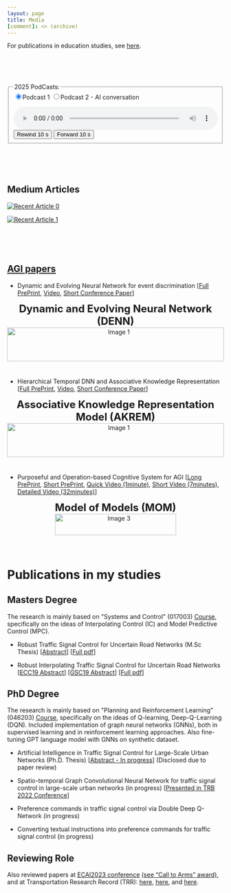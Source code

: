 ```yaml
---
layout: page
title: Media
[comment]: <> (archive)
---
```



For publications in education studies, see [here](https://shimon-k.github.io/publications.html#pub_education).

<br/><br/><br/>

<fieldset>
 <legend>2025 PodCasts:</legend>
 <form>
    <label class="radio-inline">
      <input type="radio" name="option" value="1" id="option1" checked>Podcast 1     
    </label>
    <label class="radio-inline">
      <input type="radio" name="option" value="2" id="option2">Podcast 2 - AI conversation
    </label>
 </form>
<audio controls id="audioPlayer" style="width: 100%;">
  <source id="audioSource" src="https://archive.org/download/full_podcast1/full_podcast1c.mp3" type="audio/mpeg">
  Your browser does not support the audio element.
</audio>
<button id="rewind" onclick="rewind10sec()">Rewind 10&nbsp;s</button>
<button id="forward" onclick="forward10sec()">Forward 10&nbsp;s</button>
<div id="message1" style="display: none;">    
    Jump to Sections:<br>
    - <a href="#" onclick="setTime(0)">00:00:00 - Background and AGI verse AI</a><br>
    - <a href="#" onclick="setTime(1162)">00:19:22 - Teaching importance</a><br>
    - <a href="#" onclick="setTime(2245)">00:37:25 - Ideas in AGI and to promote AGI</a><br>
</div>
<div id="message2" style="display: none;">
    Jump to Sections:<br>
    - <a href="#" onclick="setTime(0)">00:00:00 - Part 1</a><br>
    - <a href="#" onclick="setTime(443)">00:07:23 - Part 2</a><br>
</div>
</fieldset>  





<script>
function setTime(seconds) {
  var audio = document.getElementById("audioPlayer");
  audio.currentTime = seconds;
  audio.play();
}
function rewind10sec() {
  var audio = document.getElementById("audioPlayer");
  audio.currentTime -= 10;
  //audio.play();
}
function forward10sec() {
  var audio = document.getElementById("audioPlayer");
  audio.currentTime += 10;
  //audio.play();
}
// function showMessage(option) {
//     document.getElementById("message1").style.display = (option === 1) ? "block" : "none";
//     document.getElementById("message2").style.display = (option === 2) ? "block" : "none";
// }
// function hideMessages() {
//     document.getElementById("message1").style.display = "none";
//     document.getElementById("message2").style.display = "none";
// }
 function updateContent() {
    let option1 = document.getElementById("option1").checked;
    let option2 = document.getElementById("option2").checked;
    
    // Handle messages
    document.getElementById("message1").style.display = option1 ? "block" : "none";
    document.getElementById("message2").style.display = option2 ? "block" : "none";

    // Handle audio source
    let audioPlayer = document.getElementById("audioPlayer");
    let audioSource = document.getElementById("audioSource");

    if (option1) {
      audioSource.src = "https://archive.org/download/full_podcast1/full_podcast1c.mp3";
    } else if (option2) {
      audioSource.src = "https://archive.org/download/full_podcast2/full_podcast2.mp3";
    } 
    // else {
    //   audioSource.src = "https://archive.org/download/test-audio-file/test-audio-file.mp3";
    // }

    audioPlayer.load(); // Refresh audio player to apply new source
    // audioPlayer.play(); // Auto-play new selection
  }

  // Run when the page loads
  window.onload = updateContent;

  // Attach event listeners to update messages when selection changes
  document.querySelectorAll('input[name="option"]').forEach(radio => {
    radio.addEventListener("change", updateContent);
  });
</script>




<br><br><br>

## Medium Articles

<a target="_blank" href="https://github-readme-medium-recent-article.vercel.app/medium/@theAGI/0"><img src="https://github-readme-medium-recent-article.vercel.app/medium/@theAGI/0" alt="Recent Article 0"> 

<a target="_blank" href="https://github-readme-medium-recent-article.vercel.app/medium/@theAGI/1"><img src="https://github-readme-medium-recent-article.vercel.app/medium/@theAGI/1" alt="Recent Article 1"> 



<br><br><br>
## AGI papers

<a id="DENN"> </a>
- Dynamic and Evolving Neural Network for event discrimination [[Full PrePrint](https://easychair.org/publications/preprint/2dJv), [Video](https://www.youtube.com/watch?v=Qb6owhRVk6w&list=PLvii8t7-Yebi6J25SyKbW5okEmZLME-fh&index=2&t=22s&ab_channel=ArtificialGeneralIntelligence), [Short Conference Paper](https://link.springer.com/chapter/10.1007/978-3-031-19907-3_5)]
<div style="display: flex; justify-content: center;">
  <figure style="margin: 0 0px; text-align: center;">
    <figcaption style="font-weight: bold; font-size: 24px;">Dynamic and Evolving Neural Network (DENN)</figcaption>
    <img src="DENN.gif" alt="Image 1" style="width: 100%;">
  </figure>
</div>

<br /><br /><br /><br />



<a id="AKREM"> </a>
- Hierarchical Temporal DNN and Associative Knowledge Representation [[Full PrePrint](https://easychair.org/publications/preprint/1PLv), [Video](https://www.youtube.com/watch?v=th82r6n59rU&list=PLvii8t7-Yebi6J25SyKbW5okEmZLME-fh&index=3&t=89s&ab_channel=ArtificialGeneralIntelligence), [Short Conference Paper](https://link.springer.com/chapter/10.1007/978-3-031-19907-3_6)]
<div style="display: flex; justify-content: center;">
  <figure style="margin: 0 0px; text-align: center;">
    <figcaption style="font-weight: bold; font-size: 24px;">Associative Knowledge Representation Model (AKREM)</figcaption>
    <img src="AKREM_for_site_long_version (2).gif" alt="Image 1" style="width: 100%;">
  </figure>
</div>

<br /><br /><br /><br />



<a id="MOM"> </a>
- Purposeful and Operation-based Cognitive System for AGI [[Long PrePrint](https://arxiv.org/pdf/2308.04600v2.pdf), [Short PrePrint](https://arxiv.org/abs/2301.13556), [Quick Video (1minute)](https://youtu.be/6MlX7UHeAy0), [Short Video (7minutes)](https://youtu.be/mRM6OJTK5ZI), [Detailed Video (32minutes)](https://youtu.be/-IEDTsZpQ14)]<!--, [Short Conference Paper](https://link.springer.com/chapter/10.1007/978-3-031-19907-3_6)]-->
<div style="display: flex; justify-content: center;">
  <figure style="margin: 0 0px; text-align: center;">
    <figcaption style="font-weight: bold; font-size: 24px;">Model of Models (MOM)</figcaption>
    <img src="MOM_5min_site.gif" alt="Image 3" style="width: 100%;">
  </figure>
</div>


<br/><br/><br/>


<a id="pub_education"> </a>
# Publications in my studies

## Masters Degree

The research is mainly based on "Systems and Control" (017003) [Course](https://shimon-K.github.io/cv.html#Control), specifically on the ideas of Interpolating Control (IC) and Model Predictive Control (MPC).

- Robust Traffic Signal Control for Uncertain Road Networks (M.Sc Thesis) [[Abstract](https://www.graduate.technion.ac.il/Theses/Abstracts.asp?Id=32352)] [[Full pdf](https://github.com/shimon-K/shimon-K.github.io/blob/main/_Publications/Shimon_Theses_ALL.pdf)]

- Robust Interpolating Traffic Signal Control for Uncertain Road Networks [[ECC19 Abstract](https://ieeexplore.ieee.org/document/8795981)] [[GSC19 Abstract](https://iaac.technion.ac.il/workshops/2019/GSC19abstracts.pdf)] [[Full pdf](https://github.com/shimon-K/shimon-K.github.io/blob/main/_Publications/RobustICSignal_ECC19_v18.pdf)]




## PhD Degree

The research is mainly based on "Planning and Reinforcement Learning" (046203) [Course](https://students.technion.ac.il/local/technionsearch/course/46203), specifically on the ideas of Q-learning, Deep-Q-Learning (DQN). Included implementation of graph neural networks (GNNs), both in supervised learning and in reinforcement learning approaches. Also fine-tuning GPT language model with GNNs on synthetic dataset.

- Artificial Intelligence in Traffic Signal Control for Large-Scale Urban Networks (Ph.D. Thesis) [[Abstract - In progress](https://www.graduate.technion.ac.il/Theses/Abstracts.asp?Id=32352)] (Disclosed due to paper review)

- Spatio-temporal Graph Convolutional Neural Network for traffic signal control in large-scale urban networks (in progress) [[Presented in TRB 2022 Conference](https://annualmeeting.mytrb.org/OnlineProgramArchive/Details/17520)] <!--https://onlinepubs.trb.org/onlinepubs/am/SessionsEvents.pdf)]-->

- Preference commands in traffic signal control via Double Deep Q-Network (in progress)

- Converting textual instructions into preference commands for traffic signal control (in progress)



## Reviewing Role

Also reviewed papers at [ECAI2023 conference](https://ecai2023.eu/reviewer) [(see “Call to Arms” award)](https://ecai2023.eu/pca), and at Transportation Research Record (TRR): [here](https://journals.sagepub.com/doi/10.1177/03611981231155024), [here](https://journals.sagepub.com/doi/epub/10.1177/03611981221077091), and [here](https://www.webofscience.com/wos/author/record/GPK-8305-2022).




